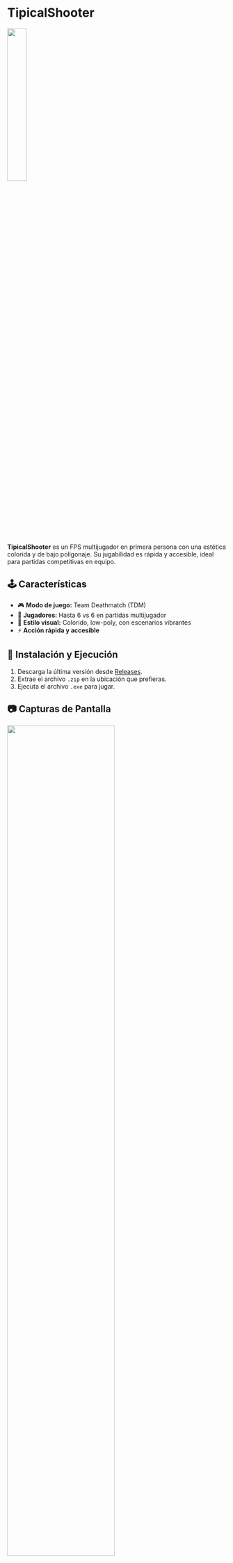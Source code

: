 # TipicalShooter

<img src="https://github.com/user-attachments/assets/91f310e2-8b27-4a10-aa4c-bef1da7780f6" width="30%"/>

**TipicalShooter** es un FPS multijugador en primera persona con una estética colorida y de bajo polígonaje. Su jugabilidad es rápida y accesible, ideal para partidas competitivas en equipo.

## 🕹️ Características
- 🎮 **Modo de juego:** Team Deathmatch (TDM) 
- 👥 **Jugadores:** Hasta 6 vs 6 en partidas multijugador
- 🔫 **Estilo visual:** Colorido, low-poly, con escenarios vibrantes
- ⚡ **Acción rápida y accesible**

## 🚀 Instalación y Ejecución
1. Descarga la última versión desde [Releases](https://github.com/XxCrossbowIcexX/TipicalShooter/releases/latest).
2. Extrae el archivo `.zip` en la ubicación que prefieras.
3. Ejecuta el archivo `.exe` para jugar.

## 📷 Capturas de Pantalla
<img src="https://github.com/user-attachments/assets/ae0e5d9a-8c05-4979-815c-858b2ca50d10" width="70%"/>
<img src="https://github.com/user-attachments/assets/71a87f42-aa2e-42f3-864f-dfa7a8802d66" width="70%"/>
<img src="https://github.com/user-attachments/assets/9f91cfea-8aef-459d-a0c9-48d836a717fe" width="70%"/>
<img src="https://github.com/user-attachments/assets/c78370f1-1594-4099-a2ef-d2cf25f4c287" width="70%"/>
<img src="https://github.com/user-attachments/assets/df210a39-99fb-47fe-8809-c7e24b515fbd" width="70%"/>

## 📜 Licencia
Este proyecto está bajo la licencia [MIT](LICENSE).

---

_Desarrollado por mi [Bradithan - XxCrossbowIcexX]_ 🚀
